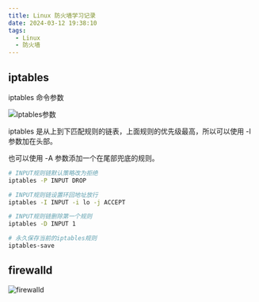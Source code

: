 ```yaml
---
title: Linux 防火墙学习记录
date: 2024-03-12 19:38:10
tags:
  - Linux
  - 防火墙
---
```


## iptables

iptables 命令参数

![Iptables参数](https://img.katr.top/2024/03/abba339ea8b6f7be46add643ae8cf87e.png)

iptables 是从上到下匹配规则的链表，上面规则的优先级最高，所以可以使用 -I 参数加在头部。

也可以使用 -A 参数添加一个在尾部兜底的规则。

```bash
# INPUT规则链默认策略改为拒绝
iptables -P INPUT DROP
```

```bash
# INPUT规则链设置环回地址放行
iptables -I INPUT -i lo -j ACCEPT
```

```bash
# INPUT规则链删除第一个规则
iptables -D INPUT 1
```

```bash
# 永久保存当前的iptables规则
iptables-save
```

## firewalld

![firewalld](https://img.katr.top/2024/03/597963e2c54b9776d5bc336457263c5e.png)
